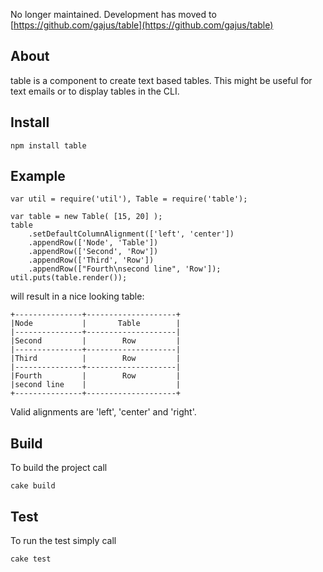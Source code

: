 No longer maintained. Development has moved to [https://github.com/gajus/table](https://github.com/gajus/table)

## About

table is a component to create text based tables. This might be useful for text emails or to display tables in the CLI.

## Install

    npm install table

## Example

    var util = require('util'), Table = require('table');

    var table = new Table( [15, 20] );
    table
    	.setDefaultColumnAlignment(['left', 'center'])
    	.appendRow(['Node', 'Table'])
    	.appendRow(['Second', 'Row'])
    	.appendRow(['Third', 'Row'])
    	.appendRow(["Fourth\nsecond line", 'Row']);
    util.puts(table.render());
    
will result in a nice looking table:

    +---------------+--------------------+
    |Node           |       Table        |
    |---------------+--------------------|
    |Second         |        Row         |
    |---------------+--------------------|
    |Third          |        Row         |
    |---------------+--------------------|
    |Fourth         |        Row         |
    |second line    |                    |
    +---------------+--------------------+
    
Valid alignments are 'left', 'center' and 'right'.

## Build

To build the project call

    cake build

## Test

To run the test simply call

    cake test
